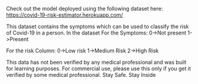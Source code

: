 Check out the model deployed using the following dataset here:
https://covid-19-risk-estimator.herokuapp.com/

This dataset contains the symptoms which can be used to classify the risk of Covid-19 in a person. In the dataset
For the Symptoms:
0->Not present
1->Present

For the risk Column:
0->Low risk
1->Medium Risk
2->High Risk

This data has not been verified by any medical professional and was built for learning purposes. For commercial use, please use this only if you get it verified by some medical professional.
Stay Safe. Stay Inside

